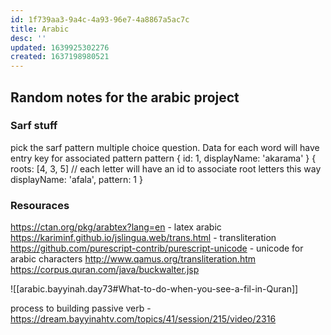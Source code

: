 ```yaml
---
id: 1f739aa3-9a4c-4a93-96e7-4a8867a5ac7c
title: Arabic
desc: ''
updated: 1639925302276
created: 1637198980521
---
```


## Random notes for the arabic project

### Sarf stuff

pick the sarf pattern multiple choice question. Data for each word will have entry key for associated pattern
pattern
{
	id: 1,
	displayName: 'akarama'
}
{
	roots: [4, 3, 5] // each letter will have an id to associate root letters this way
	displayName: 'afala',
	pattern: 1
}


### Resouraces

https://ctan.org/pkg/arabtex?lang=en - latex arabic
https://kariminf.github.io/jslingua.web/trans.html - transliteration
https://github.com/purescript-contrib/purescript-unicode - unicode for arabic characters
http://www.qamus.org/transliteration.htm
https://corpus.quran.com/java/buckwalter.jsp

![[arabic.bayyinah.day73#What-to-do-when-you-see-a-fil-in-Quran]]

process to building passive verb - https://dream.bayyinahtv.com/topics/41/session/215/video/2316